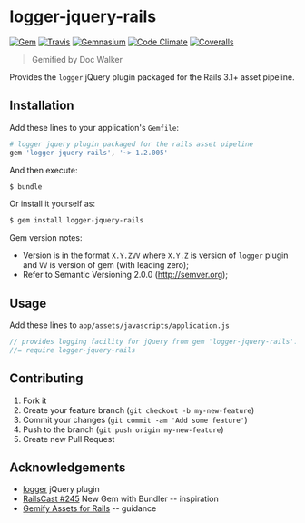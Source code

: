 # logger-jquery-rails
[![Gem](http://img.shields.io/gem/v/logger-jquery-rails.svg?style=flat)][gem]
[![Travis](https://img.shields.io/travis/jhx/gem-logger-jquery-rails.svg?style=flat)][travis]
[![Gemnasium](http://img.shields.io/gemnasium/jhx/gem-logger-jquery-rails.svg?style=flat)][gemnasium]
[![Code Climate](http://img.shields.io/codeclimate/github/jhx/gem-logger-jquery-rails.svg?style=flat)][code climate]
[![Coveralls](http://img.shields.io/coveralls/jhx/gem-logger-jquery-rails.svg?style=flat)][coveralls]

[gem]:          https://rubygems.org/gems/logger-jquery-rails
[travis]:       https://travis-ci.org/jhx/gem-logger-jquery-rails
[gemnasium]:    https://gemnasium.com/jhx/gem-logger-jquery-rails
[code climate]: https://codeclimate.com/github/jhx/gem-logger-jquery-rails
[coveralls]:    https://coveralls.io/r/jhx/gem-logger-jquery-rails

> Gemified by Doc Walker

Provides the `logger` jQuery plugin packaged for the Rails 3.1+ asset pipeline.

## Installation

Add these lines to your application's `Gemfile`:

```rb
# logger jquery plugin packaged for the rails asset pipeline
gem 'logger-jquery-rails', '~> 1.2.005'
```

And then execute:

```sh
$ bundle
```

Or install it yourself as:

```sh
$ gem install logger-jquery-rails
```

Gem version notes:

- Version is in the format `X.Y.ZVV` where `X.Y.Z` is version of `logger` plugin and `VV` is version of gem (with leading zero);
- Refer to Semantic Versioning 2.0.0 (http://semver.org);

## Usage

Add these lines to `app/assets/javascripts/application.js`

```js
// provides logging facility for jQuery from gem 'logger-jquery-rails':
//= require logger-jquery-rails
```

## Contributing

1. Fork it
2. Create your feature branch (`git checkout -b my-new-feature`)
3. Commit your changes (`git commit -am 'Add some feature'`)
4. Push to the branch (`git push origin my-new-feature`)
5. Create new Pull Request

## Acknowledgements

- [logger](https://github.com/ApmeM/jquery-logger) jQuery plugin
- [RailsCast #245](http://railscasts.com/episodes/245-new-gem-with-bundler) New Gem with Bundler -- inspiration
- [Gemify Assets for Rails](http://prioritized.net/blog/gemify-assets-for-rails/) -- guidance
